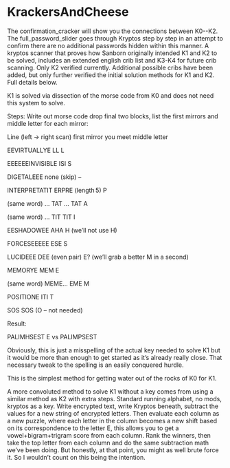 # KrackersAndCheese
The confirmation_cracker will show you the connections between K0--K2. The full_password_slider goes through Kryptos step by step in an attempt to confirm there are no additional passwords hidden within this manner. A kryptos scanner that proves how Sanborn originally intended K1 and K2 to be solved, includes an extended english crib list and K3-K4 for future crib scanning. Only K2 verified currently. Additional possible cribs have been added, but only further verified the initial solution methods for K1 and K2. Full details below.

K1 is solved via dissection of the morse code from K0 and does not need this system to solve.

Steps:
Write out morse code drop final two blocks, list the first mirrors and middle letter for each mirror:

Line (left → right scan)	first mirror you meet	middle letter

EEVIRTUALLYE	LL	L

EEEEEEINVISIBLE	ISI	S

DIGETALEEE	none (skip)	–

INTERPRETATIT	ERPRE (length 5)	P

(same word) … TAT …	TAT	A

(same word) … TIT	TIT	I

EESHADOWEE	AHA	H (we’ll not use H)

FORCESEEEEE	ESE	S

LUCIDEEE	DEE (even pair)	E? (we’ll grab a better M in a second)

MEMORYE	MEM	E

(same word) MEME…	EME	M

POSITIONE	ITI	T

SOS	SOS	(O – not needed)

Result:

PALIMHSEST E vs PALIMPSEST

Obviously, this is just a misspelling of the actual key needed to solve K1 but it would be more than enough to get started as it’s already really close. That necessary tweak to the spelling is an easily conquered hurdle.

This is the simplest method for getting water out of the rocks of K0 for K1.

A more convoluted method to solve K1 without a key comes from using a similar method as K2 with extra steps. Standard running alphabet, no mods, kryptos as a key. Write encrypted text, write Kryptos beneath, subtract the values for a new string of encrypted letters. Then evaluate each column as a new puzzle, where each letter in the column becomes a new shift based on its correspondence to the letter E, this allows you to get a vowel+bigram+trigram score from each column. Rank the winners, then take the top letter from each column and do the same subtraction math we’ve been doing. But honestly, at that point, you might as well brute force it. So I wouldn’t count on this being the intention.
